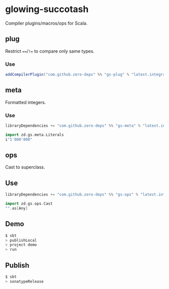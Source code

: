 # glowing-succotash

Compiler plugins/macros/ops for Scala.

## plug

Restrict `==`/`!=` to compare only same types. 

### Use

```sbt
addCompilerPlugin("com.github.zero-deps" %% "gs-plug" % "latest.integration")
```

## meta

Formatted integers.

### Use

```sbt
libraryDependencies += "com.github.zero-deps" %% "gs-meta" % "latest.integration"
```

```scala
import zd.gs.meta.Literals
i"1'000'000"
```

## ops

Cast to superclass.

## Use

```sbt
libraryDependencies += "com.github.zero-deps" %% "gs-ops" % "latest.integration"
```

```scala
import zd.gs.ops.Cast
"".as[Any]
```

## Demo

```bash
$ sbt
> publishLocal
> project demo
> run
```

## Publish

```bash
$ sbt
> sonatypeRelease
```

